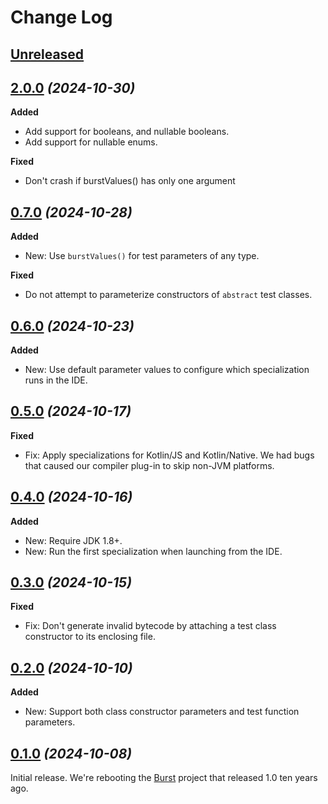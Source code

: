 # Change Log

## [Unreleased]
[Unreleased]: https://github.com/cashapp/burst/compare/0.6.0...HEAD

## [2.0.0] *(2024-10-30)*
[2.0.0]: https://github.com/cashapp/burst/releases/tag/2.0.0

**Added**

 * Add support for booleans, and nullable booleans.
 * Add support for nullable enums.

**Fixed**

 * Don't crash if burstValues() has only one argument


## [0.7.0] *(2024-10-28)*
[0.7.0]: https://github.com/cashapp/burst/releases/tag/0.7.0

**Added**

 * New: Use `burstValues()` for test parameters of any type.

**Fixed**

 * Do not attempt to parameterize constructors of `abstract` test classes.


## [0.6.0] *(2024-10-23)*
[0.6.0]: https://github.com/cashapp/burst/releases/tag/0.6.0

**Added**

 * New: Use default parameter values to configure which specialization runs in the IDE.


## [0.5.0] *(2024-10-17)*
[0.5.0]: https://github.com/cashapp/burst/releases/tag/0.5.0

**Fixed**

* Fix: Apply specializations for Kotlin/JS and Kotlin/Native. We had bugs that caused our compiler
  plug-in to skip non-JVM platforms.


## [0.4.0] *(2024-10-16)*
[0.4.0]: https://github.com/cashapp/burst/releases/tag/0.4.0

**Added**

 * New: Require JDK 1.8+.
 * New: Run the first specialization when launching from the IDE.


## [0.3.0] *(2024-10-15)*
[0.3.0]: https://github.com/cashapp/burst/releases/tag/0.3.0

**Fixed**

 * Fix: Don't generate invalid bytecode by attaching a test class constructor to its enclosing file.


## [0.2.0] *(2024-10-10)*
[0.2.0]: https://github.com/cashapp/burst/releases/tag/0.2.0

**Added**

 * New: Support both class constructor parameters and test function parameters.


## [0.1.0] *(2024-10-08)*
[0.1.0]: https://github.com/cashapp/burst/releases/tag/0.1.0

Initial release. We're rebooting the [Burst] project that released 1.0 ten years ago.

[Burst]: https://github.com/square/burst

